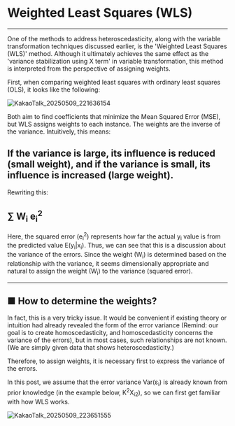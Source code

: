 # Weighted Least Squares (WLS)
---
One of the methods to address heteroscedasticity, along with the variable transformation techniques discussed earlier, is the 'Weighted Least Squares (WLS)' method. 
Although it ultimately achieves the same effect as the 'variance stabilization using X term' in variable transformation, this method is interpreted from the perspective of assigning weights.

First, when comparing weighted least squares with ordinary least squares (OLS), it looks like the following:

![KakaoTalk_20250509_221636154](https://github.com/user-attachments/assets/0e95cc8e-bdf3-4292-887e-451b2a71b700)

Both aim to find coefficients that minimize the Mean Squared Error (MSE), but WLS assigns weights to each instance.
The weights are the inverse of the variance. Intuitively, this means:

## If the variance is large, its influence is reduced (small weight), and if the variance is small, its influence is increased (large weight).

Rewriting this:

## ∑ W<sub>i</sub> e<sub>i</sub><sup>2</sup>

Here, the squared error (e<sub>i</sub><sup>2</sup>) represents how far the actual y<sub>i</sub> value is from the predicted value E(y<sub>i</sub>|x<sub>i</sub>).
Thus, we can see that this is a discussion about the variance of the errors.
Since the weight (W<sub>i</sub>) is determined based on the relationship with the variance,
it seems dimensionally appropriate and natural to assign the weight (W<sub>i</sub>) to the variance (squared error).

---
## ■ How to determine the weights?

In fact, this is a very tricky issue. It would be convenient if existing theory or intuition had already revealed the form of the error variance (Remind: our goal is to create homoscedasticity, and homoscedasticity concerns the variance of the errors),
but in most cases, such relationships are not known. (We are simply given data that shows heteroscedasticity.)

Therefore, to assign weights, it is necessary first to express the variance of the errors.

In this post, we assume that the error variance Var(&epsilon;<sub>i</sub>) is already known from prior knowledge (in the example below, K<sup>2</sup>X<sub>i2</sub>), so we can first get familiar with how WLS works.

![KakaoTalk_20250509_223651555](https://github.com/user-attachments/assets/e3925f3e-6f3a-4cdf-8774-f489930825b5)
